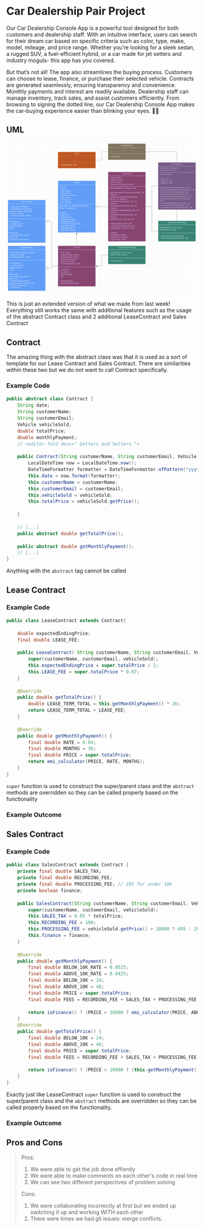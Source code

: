 # Car Dealership Pair Project
Our Car Dealership Console App is a powerful tool designed for both customers and dealership staff. With an intuitive interface, users can search for their dream car based on specific criteria such as color, type, make, model, mileage, and price range. Whether you’re looking for a sleek sedan, a rugged SUV, a fuel-efficient hybrid, or a car made for jet setters and industry moguls- this app has you covered.

But that’s not all! The app also streamlines the buying process. Customers can choose to lease, finance, or purchase their selected vehicle. Contracts are generated seamlessly, ensuring transparency and convenience. Monthly payments and interest are readily available. Dealership staff can manage inventory, track sales, and assist customers efficiently. From browsing to signing the dotted line, our Car Dealership Console App makes the car-buying experience easier than blinking your eyes. 🚗💨

## UML
![UML Diagram](CarDealership/media/UML.png)

This is just an extended version of what we made from last week! Everything still works the same with additional features such as the usage of the abstract Contract class and 2 additional LeaseContract and Sales Contract

## Contract
The amazing thing with the abstract class was that it is used as a sort of template for our Lease Contract and Sales Contract. There are similarities
within these two but we do not want to call Contract specifically. 

### Example Code
```java
public abstract class Contract {
    String date;
    String customerName;
    String customerEmail;
    Vehicle vehicleSold;
    double totalPrice;
    double monthlyPayment;
    // <editor-fold desc=" Getters and Setters ">

    public Contract(String customerName, String customerEmail, Vehicle vehicleSold) {
        LocalDateTime now = LocalDateTime.now();
        DateTimeFormatter formatter = DateTimeFormatter.ofPattern("yyyy-MM-dd");
        this.date = now.format(formatter);
        this.customerName = customerName;
        this.customerEmail = customerEmail;
        this.vehicleSold = vehicleSold;
        this.totalPrice = vehicleSold.getPrice();

    }

    // [...]
    public abstract double getTotalPrice();

    public abstract double getMonthlyPayment();
    // [...]
}
```
Anything with the `abstract` tag cannot be called 
## Lease Contract
### Example Code
```java
public class LeaseContract extends Contract{

    double expectedEndingPrice;
    final double LEASE_FEE;
    
    public LeaseContract( String customerName, String customerEmail, Vehicle vehicleSold) {
        super(customerName, customerEmail, vehicleSold);
        this.expectedEndingPrice = super.totalPrice / 2;
        this.LEASE_FEE = super.totalPrice * 0.07;
    }

    @Override
    public double getTotalPrice() {
        double LEASE_TERM_TOTAL = this.getMonthlyPayment() * 36;
        return LEASE_TERM_TOTAL + LEASE_FEE;
    }

    @Override
    public double getMonthlyPayment() {
        final double RATE = 0.04;
        final double MONTHS = 36;
        final double PRICE = super.totalPrice;
        return emi_calculator(PRICE, RATE, MONTHS);
    }
}
```
`super` function is used to construct the super/parent class and the `abstract` methods are overridden so they can be called properly
based on the functionality 

### Example Outcome

## Sales Contract
### Example Code
```java
public class SalesContract extends Contract {
    private final double SALES_TAX;
    private final double RECORDING_FEE;
    private final double PROCESSING_FEE; // 295 for under 10k
    private boolean finance;

    public SalesContract(String customerName, String customerEmail, Vehicle vehicleSold, boolean finance) {
        super(customerName, customerEmail, vehicleSold);
        this.SALES_TAX = 0.05 * totalPrice;
        this.RECORDING_FEE = 100;
        this.PROCESSING_FEE = vehicleSold.getPrice() > 10000 ? 495 : 295;
        this.finance = finance;
    }

    @Override
    public double getMonthlyPayment() {
        final double BELOW_10K_RATE = 0.0525;
        final double ABOVE_10K_RATE = 0.0425;
        final double BELOW_10K = 24;
        final double ABOVE_10K = 48;
        final double PRICE = super.totalPrice;
        final double FEES = RECORDING_FEE + SALES_TAX + PROCESSING_FEE;

        return isFinance() ? (PRICE > 10000 ? emi_calculator(PRICE, ABOVE_10K_RATE, ABOVE_10K) : emi_calculator(PRICE, BELOW_10K_RATE, BELOW_10K)) : (PRICE + FEES);
    }
    @Override
    public double getTotalPrice() {
        final double BELOW_10K = 24;
        final double ABOVE_10K = 48;
        final double PRICE = super.totalPrice;
        final double FEES = RECORDING_FEE + SALES_TAX + PROCESSING_FEE;

        return isFinance() ? (PRICE > 10000 ? (this.getMonthlyPayment() * ABOVE_10K) + FEES : (this.getMonthlyPayment() * BELOW_10K) + FEES) : (PRICE + FEES);
    }
}
```
Exactly just like LeaseContract `super` function is used to construct the super/parent class and the `abstract` methods are overridden so they can be called properly
based on the functionality.

### Example Outcome

## Pros and Cons
> Pros: 
> 1. We were able to get the job done effiently
> 2. We were able to make comments on each other's code in real time
> 3. We can see two different perspectives of problem solving
> 
> Cons:
> 1. We were collaborating incorrectly at first but we ended up switching it up and working WITH each other
> 2. There were times we had git issues: merge conflicts.